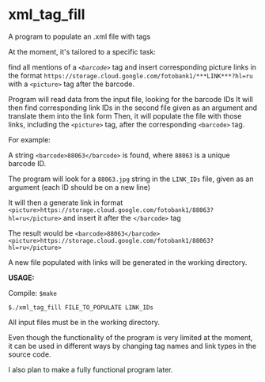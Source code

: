 # xml_tag_fill
A program to populate an .xml file with tags

At the moment, it's tailored to a specific task:



find all mentions of a _`<barcode>`_ tag and insert corresponding picture links in the format
     `https://storage.cloud.google.com/fotobank1/***LINK***?hl=ru` with a `<picture>` tag after the barcode.
     
Program will read data from the input file, looking for the barcode IDs
It will then find corresponding link IDs in the second file given as an argument and translate them into the link form
Then, it will populate the file with those links, including the `<picture>` tag, after the corresponding `<barcode>` tag.



For example:

A string `<barcode>88063</barcode>` is found, where `88063` is a unique barcode ID.

The program will look for a `88063.jpg` string in the `LINK_IDs` file, given as an argument (each ID should be on a new line)

It will then a generate link in format `<picture>https://storage.cloud.google.com/fotobank1/88063?hl=ru</picture>` and insert it after the `</barcode>` tag

The result would be `<barcode>88063</barcode><picture>https://storage.cloud.google.com/fotobank1/88063?hl=ru</picture>`
     
A new file populated with links will be generated in the working directory.



**USAGE:**

Compile: `$make`

`$./xml_tag_fill FILE_TO_POPULATE LINK_IDs`

All input files must be in the working directory.



Even though the functionality of the program is very limited at the moment, it can be used in different ways by changing 
tag names and link types in the source code.

I also plan to make a fully functional program later.
